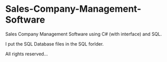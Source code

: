 # Sales-Company-Management-Software

Sales Company Management Software using C# (with interface) and SQL.

I put the SQL Database files in the SQL forlder.

All rights reserved...
